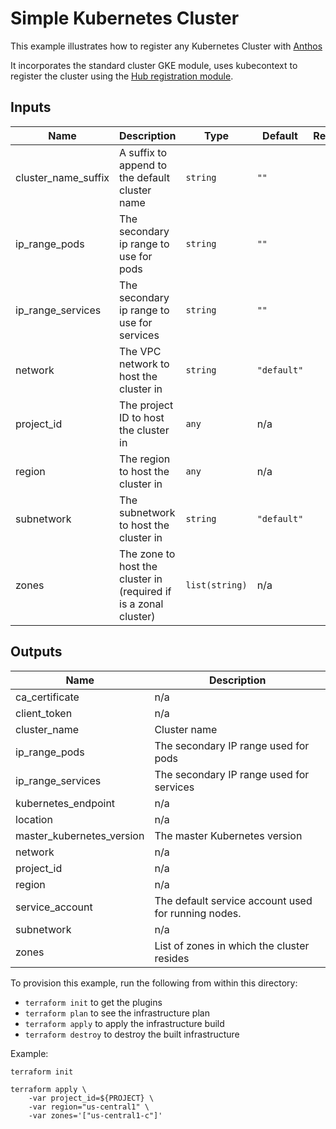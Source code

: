# Simple Kubernetes  Cluster

This example illustrates how to register any Kubernetes Cluster with [Anthos](https://cloud.google.com/anthos/multicluster-management/environs) 

It incorporates the standard cluster GKE module, uses kubecontext to register the cluster using the [Hub registration module](../../modules/hub).

<!-- BEGINNING OF PRE-COMMIT-TERRAFORM DOCS HOOK -->
## Inputs

| Name | Description | Type | Default | Required |
|------|-------------|------|---------|:--------:|
| cluster\_name\_suffix | A suffix to append to the default cluster name | `string` | `""` | no |
| ip\_range\_pods | The secondary ip range to use for pods | `string` | `""` | no |
| ip\_range\_services | The secondary ip range to use for services | `string` | `""` | no |
| network | The VPC network to host the cluster in | `string` | `"default"` | no |
| project\_id | The project ID to host the cluster in | `any` | n/a | yes |
| region | The region to host the cluster in | `any` | n/a | yes |
| subnetwork | The subnetwork to host the cluster in | `string` | `"default"` | no |
| zones | The zone to host the cluster in (required if is a zonal cluster) | `list(string)` | n/a | yes |

## Outputs

| Name | Description |
|------|-------------|
| ca\_certificate | n/a |
| client\_token | n/a |
| cluster\_name | Cluster name |
| ip\_range\_pods | The secondary IP range used for pods |
| ip\_range\_services | The secondary IP range used for services |
| kubernetes\_endpoint | n/a |
| location | n/a |
| master\_kubernetes\_version | The master Kubernetes version |
| network | n/a |
| project\_id | n/a |
| region | n/a |
| service\_account | The default service account used for running nodes. |
| subnetwork | n/a |
| zones | List of zones in which the cluster resides |

<!-- END OF PRE-COMMIT-TERRAFORM DOCS HOOK -->

To provision this example, run the following from within this directory:
- `terraform init` to get the plugins
- `terraform plan` to see the infrastructure plan
- `terraform apply` to apply the infrastructure build
- `terraform destroy` to destroy the built infrastructure

Example:

```
terraform init

terraform apply \
    -var project_id=${PROJECT} \
    -var region="us-central1" \
    -var zones='["us-central1-c"]'
```

